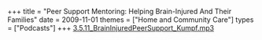 +++
title = "Peer Support Mentoring: Helping Brain-Injured And Their Families"
date = 2009-11-01
themes = ["Home and Community Care"]
types = ["Podcasts"]
+++
[3.5.11\_BrainInjuredPeerSupport\_Kumpf.mp3](/files/3.5.11_BrainInjuredPeerSupport_Kumpf.mp3)
